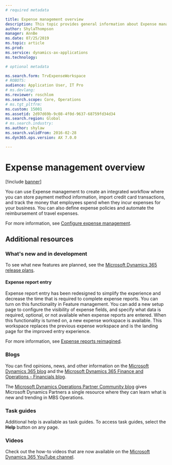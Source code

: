 ```yaml
---
# required metadata

title: Expense management overview
description: This topic provides general information about Expense management and links to additional resources. You can use Expense management to create an integrated workflow where you can store payment method information, import credit card transactions, and track the money that employees spend when they incur expenses for your business.
author: ShylaThompson
manager: AnnBe
ms.date: 07/25/2019
ms.topic: article
ms.prod: 
ms.service: dynamics-ax-applications
ms.technology: 

# optional metadata

ms.search.form: TrvExpenseWorkspace 
# ROBOTS: 
audience: Application User, IT Pro
# ms.devlang: 
ms.reviewer: roschlom
ms.search.scope: Core, Operations
# ms.tgt_pltfrm: 
ms.custom: 15001
ms.assetid: 2d97d69b-9c08-4f0d-9637-68759fd34d34
ms.search.region: Global
# ms.search.industry: 
ms.author: shylaw
ms.search.validFrom: 2016-02-28
ms.dyn365.ops.version: AX 7.0.0

---
```


# Expense management overview

[!include [banner](../includes/banner.md)]

You can use Expense management to create an integrated workflow where you can store payment method information, import credit card transactions, and track the money that employees spend when they incur expenses for your business. You can also define expense policies and automate the reimbursement of travel expenses.

For more information, see [Configure expense management](plan-expense-management.md).

## Additional resources

### What's new and in development

To see what new features are planned, see the [Microsoft Dynamics 365 release plans](https://go.microsoft.com/fwlink/?linkid=2010158).

#### Expense report entry

Expense report entry has been redesigned to simplify the experience and decrease the time that is required to complete expense reports. You can turn on this functionality in Feature management. You can add a new setup page to configure the visibility of expense fields, and specify what data is required, optional, or not available when expense reports are entered. When this functionality is turned on, a new expense workspace is available. This workspace replaces the previous expense workspace and is the landing page for the improved entry experience.

For more information, see [Expense reports reimagined](ExpenseWorkspaceNew.md).

### Blogs

You can find opinions, news, and other information on the [Microsoft Dynamics 365 blog](https://community.dynamics.com/b/msftdynamicsblog?c=Enterprise) and the [Microsoft Dynamics 365 Finance and Operations - Financials blog](https://community.dynamics.com/365/financeandoperations/b/financials).

The [Microsoft Dynamics Operations Partner Community blog](https://community.dynamics.com/partner/b/operationspartnercommunityblog) gives Microsoft Dynamics Partners a single resource where they can learn what is new and trending in MBS Operations.

### Task guides

Additional help is available as task guides. To access task guides, select the **Help** button on any page.

### Videos

Check out the how-to videos that are now available on the [Microsoft Dynamics 365 YouTube channel](https://www.youtube.com/channel/UCJGCg4rB3QSs8y_1FquelBQ).
